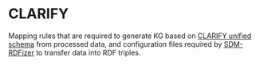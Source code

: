 # CLARIFY

Mapping rules that are required to generate KG based on [CLARIFY unified schema](https://github.com/SDM-TIB/CLARIFYUnifiedSchema) from processed data, and configuration files required by [SDM-RDFizer](https://github.com/SDM-TIB/SDM-RDFizer) to transfer data into RDF triples.
